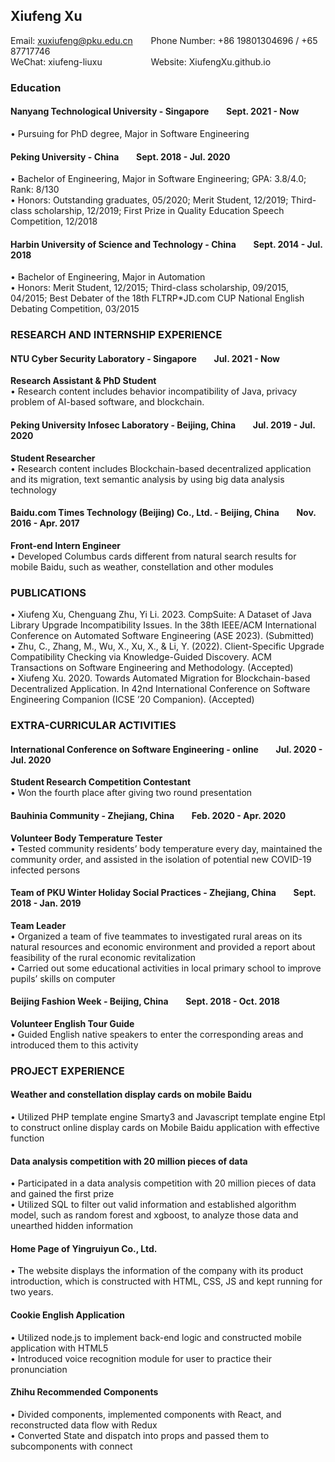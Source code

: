 ## Xiufeng Xu
Email: xuxiufeng@pku.edu.cn  &ensp;&ensp;&ensp;    Phone Number: +86 19801304696 / +65 87717746 <br>
WeChat: xiufeng-liuxu &ensp;&ensp;&ensp;&ensp;&ensp;&ensp;&ensp;&ensp;&ensp;&ensp; Website: XiufengXu.github.io
### Education
#### Nanyang Technological University - Singapore &ensp;&ensp;&ensp; Sept. 2021 - Now
• Pursuing for PhD degree, Major in Software Engineering
#### Peking University - China &ensp;&ensp;&ensp; Sept. 2018 - Jul. 2020
• Bachelor of Engineering, Major in Software Engineering; GPA: 3.8/4.0; Rank: 8/130 <br>
• Honors: Outstanding graduates, 05/2020; Merit Student, 12/2019; Third-class scholarship, 12/2019; First Prize in Quality Education Speech Competition, 12/2018
#### Harbin University of Science and Technology - China  &ensp;&ensp;&ensp; Sept. 2014 - Jul. 2018 
• Bachelor of Engineering, Major in Automation <br>
• Honors: Merit Student, 12/2015; Third-class scholarship, 09/2015, 04/2015; Best Debater of the 18th FLTRP*JD.com CUP National English Debating Competition, 03/2015


### RESEARCH AND INTERNSHIP EXPERIENCE
#### NTU Cyber Security Laboratory - Singapore &ensp;&ensp;&ensp; Jul. 2021 - Now 
**Research Assistant & PhD Student** <br>
• Research content includes behavior incompatibility of Java, privacy problem of AI-based software, and blockchain.
#### Peking University Infosec Laboratory - Beijing, China &ensp;&ensp;&ensp; Jul. 2019 - Jul. 2020 
**Student Researcher** <br>
• Research content includes Blockchain-based decentralized application and its migration, text semantic
analysis by using big data analysis technology
#### Baidu.com Times Technology (Beijing) Co., Ltd. - Beijing, China &ensp;&ensp;&ensp; Nov. 2016 - Apr. 2017 
**Front-end Intern Engineer** <br>
• Developed Columbus cards different from natural search results for mobile Baidu, such as weather,
constellation and other modules


### PUBLICATIONS
• Xiufeng Xu, Chenguang Zhu, Yi Li. 2023. CompSuite: A Dataset of Java Library Upgrade Incompatibility Issues. In the 38th IEEE/ACM International Conference on Automated Software Engineering (ASE 2023). (Submitted) <br>
• Zhu, C., Zhang, M., Wu, X., Xu, X., & Li, Y. (2022). Client-Specific Upgrade Compatibility Checking via Knowledge-Guided Discovery. ACM Transactions on Software Engineering and Methodology. (Accepted) <br>
• Xiufeng Xu. 2020. Towards Automated Migration for Blockchain-based Decentralized Application. In 42nd International Conference on Software Engineering Companion (ICSE ’20 Companion). (Accepted) 


### EXTRA-CURRICULAR ACTIVITIES
#### International Conference on Software Engineering - online  &ensp;&ensp;&ensp;  Jul. 2020 - Jul. 2020
**Student Research Competition Contestant** <br>
•	Won the fourth place after giving two round presentation
#### Bauhinia Community - Zhejiang, China &ensp;&ensp;&ensp; Feb. 2020 - Apr. 2020
**Volunteer Body Temperature Tester** <br>
•	Tested community residents’ body temperature every day, maintained the community order, and assisted in the isolation of potential new COVID-19 infected persons
#### Team of PKU Winter Holiday Social Practices - Zhejiang, China &ensp;&ensp;&ensp; Sept. 2018 - Jan. 2019
**Team Leader** <br>
•	Organized a team of five teammates to investigated rural areas on its natural resources and economic environment and provided a report about feasibility of the rural economic revitalization <br>
•	Carried out some educational activities in local primary school to improve pupils’ skills on computer
#### Beijing Fashion Week - Beijing, China &ensp;&ensp;&ensp; Sept. 2018 - Oct. 2018
**Volunteer English Tour Guide** <br>
• Guided English native speakers to enter the corresponding areas and introduced them to this activity



### PROJECT EXPERIENCE
#### Weather and constellation display cards on mobile Baidu
• Utilized PHP template engine Smarty3 and Javascript template engine Etpl to construct online display cards on Mobile Baidu application with effective function
#### Data analysis competition with 20 million pieces of data
•	Participated in a data analysis competition with 20 million pieces of data and gained the first prize <br>
•	Utilized SQL to filter out valid information and established algorithm model, such as random forest and xgboost, to analyze those data and unearthed hidden information
#### Home Page of Yingruiyun Co., Ltd.
•	The website displays the information of the company with its product introduction, which is constructed with HTML, CSS, JS and kept running for two years. 
#### Cookie English Application
• Utilized node.js to implement back-end logic and constructed mobile application with HTML5 <br>
• Introduced voice recognition module for user to practice their pronunciation 
#### Zhihu Recommended Components
• Divided components, implemented components with React, and reconstructed data flow with Redux <br>
• Converted State and dispatch into props and passed them to subcomponents with connect







